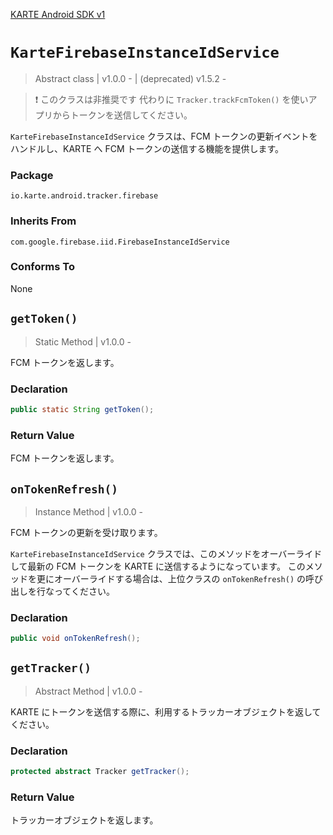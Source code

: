 [KARTE Android SDK v1](index)

# `KarteFirebaseInstanceIdService`

> Abstract class | v1.0.0 - | (deprecated) v1.5.2 -

> ❗️ このクラスは非推奨です
> 代わりに `Tracker.trackFcmToken()` を使いアプリからトークンを送信してください。

`KarteFirebaseInstanceIdService` クラスは、FCM トークンの更新イベントをハンドルし、KARTE へ FCM トークンの送信する機能を提供します。

### Package

`io.karte.android.tracker.firebase`

### Inherits From

`com.google.firebase.iid.FirebaseInstanceIdService`

### Conforms To

None

## `getToken()`

> Static Method | v1.0.0 -

FCM トークンを返します。

### Declaration

```java
public static String getToken();
```

### Return Value

FCM トークンを返します。

## `onTokenRefresh()`

> Instance Method | v1.0.0 -

FCM トークンの更新を受け取ります。

`KarteFirebaseInstanceIdService` クラスでは、このメソッドをオーバーライドして最新の FCM トークンを KARTE に送信するようになっています。
このメソッドを更にオーバーライドする場合は、上位クラスの `onTokenRefresh()` の呼び出しを行なってください。

### Declaration

```java
public void onTokenRefresh();
```

## `getTracker()`

> Abstract Method | v1.0.0 -

KARTE にトークンを送信する際に、利用するトラッカーオブジェクトを返してください。

### Declaration

```java
protected abstract Tracker getTracker();
```

### Return Value

トラッカーオブジェクトを返します。
